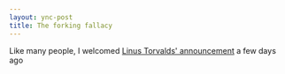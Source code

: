 ```yaml
---
layout: ync-post
title: The forking fallacy
---
```


Like many people, I welcomed
[Linus Torvalds' announcement](https://lore.kernel.org/lkml/CA+55aFy+Hv9O5citAawS+mVZO+ywCKd9NQ2wxUmGsz9ZJzqgJQ@mail.gmail.com/)
a few days ago
